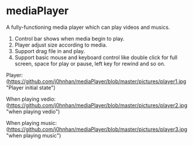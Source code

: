 # mediaPlayer

A fully-functioning media player which can play videos and musics.

1. Control bar shows when media begin to play.
2. Player adjust size according to media.
3. Support drag file in and play.
4. Support basic mouse and keyboard control like double click for full screen, space for play or pause,
   left key for rewind and so on.


Player:
(https://github.com/j0hnhan/mediaPlayer/blob/master/pictures/player1.jpg "Player initial state")

When playing vedio:
(https://github.com/j0hnhan/mediaPlayer/blob/master/pictures/player2.jpg "when playing vedio")

When playing music:
(https://github.com/j0hnhan/mediaPlayer/blob/master/pictures/player3.jpg "when playing music")
